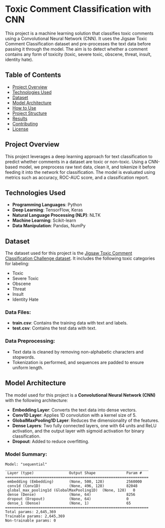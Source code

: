 # Toxic Comment Classification with CNN

This project is a machine learning solution that classifies toxic comments using a Convolutional Neural Network (CNN). It uses the Jigsaw Toxic Comment Classification dataset and pre-processes the text data before passing it through the model. The aim is to detect whether a comment contains any form of toxicity (toxic, severe toxic, obscene, threat, insult, identity hate).

## Table of Contents
- [Project Overview](#project-overview)
- [Technologies Used](#technologies-used)
- [Dataset](#dataset)
- [Model Architecture](#model-architecture)
- [How to Use](#how-to-use)
- [Project Structure](#project-structure)
- [Results](#results)
- [Contributing](#contributing)
- [License](#license)

## Project Overview
This project leverages a deep learning approach for text classification to predict whether comments in a dataset are toxic or non-toxic. Using a CNN-based model, we preprocess raw text data, clean it, and tokenize it before feeding it into the network for classification. The model is evaluated using metrics such as accuracy, ROC-AUC score, and a classification report.

## Technologies Used
- **Programming Languages**: Python
- **Deep Learning**: TensorFlow, Keras
- **Natural Language Processing (NLP)**: NLTK
- **Machine Learning**: Scikit-learn
- **Data Manipulation**: Pandas, NumPy

## Dataset
The dataset used for this project is the [Jigsaw Toxic Comment Classification Challenge dataset](https://www.kaggle.com/c/jigsaw-toxic-comment-classification-challenge). It includes the following toxic categories for labeling:
- Toxic
- Severe Toxic
- Obscene
- Threat
- Insult
- Identity Hate

### Data Files:
- **train.csv**: Contains the training data with text and labels.
- **test.csv**: Contains the test data with text.

### Data Preprocessing:
- Text data is cleaned by removing non-alphabetic characters and stopwords.
- Tokenization is performed, and sequences are padded to ensure uniform length.
  
## Model Architecture
The model used for this project is a **Convolutional Neural Network (CNN)** with the following architecture:
- **Embedding Layer**: Converts the text data into dense vectors.
- **Conv1D Layer**: Applies 1D convolution with a kernel size of 5.
- **GlobalMaxPooling1D Layer**: Reduces the dimensionality of the features.
- **Dense Layers**: Two fully connected layers, one with 64 units and ReLU activation, and the output layer with sigmoid activation for binary classification.
- **Dropout**: Added to reduce overfitting.

### Model Summary:
```plaintext
Model: "sequential"
_________________________________________________________________
 Layer (type)                Output Shape              Param #   
=================================================================
 embedding (Embedding)       (None, 500, 128)          2560000   
 conv1d (Conv1D)             (None, 496, 128)          82048     
 global_max_pooling1d (GlobalMaxPooling1D)  (None, 128)   0         
 dense (Dense)               (None, 64)                8256      
 dropout (Dropout)           (None, 64)                0         
 dense_1 (Dense)             (None, 1)                 65        
=================================================================
Total params: 2,645,369
Trainable params: 2,645,369
Non-trainable params: 0
